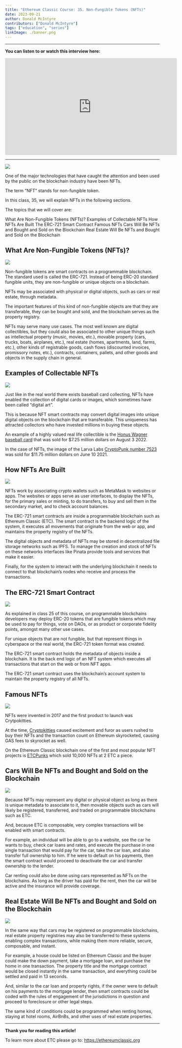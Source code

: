 ```yaml
---
title: "Ethereum Classic Course: 35. Non-Fungible Tokens (NFTs)"
date: 2023-09-21
author: Donald McIntyre
contributors: ["Donald McIntyre"]
tags: ["education", "series"]
linkImage: ./banner.png
---
```


---
**You can listen to or watch this interview here:**

<iframe width="560" height="315" src="https://www.youtube.com/embed/DG2Y8tST2-Q?si=NiU5sb5YOVX73caj" title="YouTube video player" frameborder="0" allow="accelerometer; autoplay; clipboard-write; encrypted-media; gyroscope; picture-in-picture; web-share" allowfullscreen></iframe>

---

![](1.png)

One of the major technologies that have caught the attention and been used by the public on the blockchain industry have been NFTs. 

The term “NFT” stands for non-fungible token.

In this class, 35, we will explain NFTs in the following sections. 

The topics that we will cover are:

What Are Non-Fungible Tokens (NFTs)?
Examples of Collectable NFTs
How NFTs Are Built
The ERC-721 Smart Contract
Famous NFTs
Cars Will Be NFTs and Bought and Sold on the Blockchain
Real Estate Will Be NFTs and Bought and Sold on the Blockchain

## What Are Non-Fungible Tokens (NFTs)?

![](2.png)

Non-fungible tokens are smart contracts on a programmable blockchain. The standard used is called the ERC-721. Instead of being ERC-20 standard fungible units, they are non-fungible or unique objects on a blockchain.

NFTs may be associated with physical or digital objects, such as cars or real estate, through metadata.

The important features of this kind of non-fungible objects are that they are transferable, they can be bought and sold, and the blockchain serves as the property registry.

NFTs may serve many use cases. The most well known are digital collectibles, but they could also be associated to other unique things such as intellectual property (music, movies, etc.), movable property (cars, trucks, boats, airplanes, etc.), real estate (homes, apartments, land, farms, etc.), other kinds of registrable goods, cash flows (discounted invoices, promissory notes, etc.), contracts, containers, pallets, and other goods and objects in the supply chain in general.

## Examples of Collectable NFTs

![](3.png)

Just like in the real world there exists baseball card collecting, NFTs have enabled the collection of digital cards or images, which sometimes have been called “digital art”.

This is because NFT smart contracts may convert digital images into unique digital objects on the blockchain that are transferable. This uniqueness has attracted collectors who have invested millions in buying these objects.

An example of a highly valued real life collectible is the [Honus Wagner baseball card](https://www.mlb.com/news/rare-t206-honus-wagner-baseball-card-sold-for-7-25-million) that was sold for $7.25 million dollars on August 3 2022.

In the case of NFTs, the image of the Larva Labs [CryptoPunk number 7523](https://www.cnbc.com/2021/06/10/covid-alien-cryptopunk-nft-sells-for-11point7-million-in-sothebys-auction.html) was sold for $11.75 million dollars on June 10 2021.

## How NFTs Are Built

![](4.png)

NFTs work by associating crypto wallets such as MetaMask to websites or apps. The websites or apps serve as user interfaces, to display the NFTs, for the primary sales or minting, to do transfers, to buy and sell them in the secondary market, and to check account balances.

The ERC-721 smart contracts are inside a programmable blockchain such as Ethereum Classic (ETC). The smart contract is the backend logic of the system, it executes all movements that originate from the web or app, and maintains the property registry of the NFTs.

The digital objects and metadata of NFTs may be stored in decentralized file storage networks such as IPFS. To manage the creation and stock of NFTs on these networks interfaces like Pinata provide tools and services that make it easier.

Finally, for the system to interact with the underlying blockchain it needs to connect to that blockchain’s nodes who receive and process the transactions.

## The ERC-721 Smart Contract

![](5.png)

As explained in class 25 of this course, on programmable blockchains developers may deploy ERC-20 tokens that are fungible tokens which may be used to pay for things, vote on DAOs, or as product or corporate fidelity points, amongst many other use cases.

For unique objects that are not fungible, but that represent things in cyberspace or the real world, the ERC-721 token format was created.

The ERC-721 smart contract holds the metadata of objects inside a blockchain. It is the back end logic of an NFT system which executes all transactions that start on the web or from NFT apps.

The ERC-721 smart contract uses the blockchain’s account system to maintain the property registry of all NFTs.

## Famous NFTs

![](6.png)

NFTs were invented in 2017 and the first product to launch was Crytpokitties.

At the time, [Cryptokitties](https://www.cryptokitties.co/) caused excitement and furor as users rushed to buy their NFTs and the transaction count on Ethereum skyrocketed, causing GAS fees to skyrocket as well.

On the Ethereum Classic blockchain one of the first and most popular NFT projects is [ETCPunks](https://etcpunks.com/) which sold 10,000 NFTs at 2 ETC a piece.

## Cars Will Be NFTs and Bought and Sold on the Blockchain

![](7.png)

Because NFTs may represent any digital or physical object as long as there is unique metadata to associate to it, then movable objects such as cars will likely be registered, transferred, and traded on programmable blockchains such as ETC.

And, because ETC is composable, very complex transactions will be enabled with smart contracts. 

For example, an individual will be able to go to a website, see the car he wants to buy, check car loans and rates, and execute the purchase in one single transaction that would pay for the car, take the car loan, and also transfer full ownership to him. If he were to default on his payments, then the smart contract would proceed to deactivate the car and transfer ownership to the lender.

Car renting could also be done using cars represented as NFTs on the blockchains. As long as the driver has paid for the rent, then the car will be active and the insurance will provide coverage.

## Real Estate Will Be NFTs and Bought and Sold on the Blockchain

![](8.png)

In the same way that cars may be registered on programmable blockchains, real estate property registries may also be transferred to these systems enabling complex transactions, while making them more reliable, secure, composable, and instant.

For example, a house could be listed on Ethereum Classic and the buyer could make the down payment, take a mortgage loan, and purchase the home in one transaction. The property title and the mortgage contract would be closed instantly in the same transaction, and everything could be settled and paid in 13 seconds.

And, similar to the car loan and property rights, if the owner were to default on his payments to the mortgage lender, then smart contracts could be coded with the rules of engagement of the jurisdictions in question and proceed to foreclosure or other legal steps.

The same kind of conditions could be programmed when renting homes, staying at hotel rooms, AirBnBs, and other uses of real estate properties.

---

**Thank you for reading this article!**

To learn more about ETC please go to: https://ethereumclassic.org
